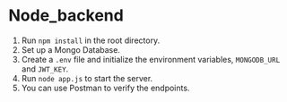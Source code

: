 # Node_backend

1. Run `npm install` in the root directory.
1. Set up a Mongo Database.
1. Create a `.env` file and initialize the environment variables, `MONGODB_URL` and `JWT_KEY`.
1. Run `node app.js` to start the server.
1. You can use Postman to verify the endpoints.
